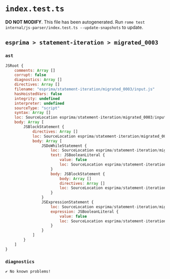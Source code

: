 # `index.test.ts`

**DO NOT MODIFY**. This file has been autogenerated. Run `rome test internal/js-parser/index.test.ts --update-snapshots` to update.

## `esprima > statement-iteration > migrated_0003`

### `ast`

```javascript
JSRoot {
	comments: Array []
	corrupt: false
	diagnostics: Array []
	directives: Array []
	filename: "esprima/statement-iteration/migrated_0003/input.js"
	hasHoistedVars: false
	integrity: undefined
	interpreter: undefined
	sourceType: "script"
	syntax: Array []
	loc: SourceLocation esprima/statement-iteration/migrated_0003/input.js 1:0-2:0
	body: Array [
		JSBlockStatement {
			directives: Array []
			loc: SourceLocation esprima/statement-iteration/migrated_0003/input.js 1:0-1:30
			body: Array [
				JSDoWhileStatement {
					loc: SourceLocation esprima/statement-iteration/migrated_0003/input.js 1:2-1:22
					test: JSBooleanLiteral {
						value: false
						loc: SourceLocation esprima/statement-iteration/migrated_0003/input.js 1:16-1:21
					}
					body: JSBlockStatement {
						body: Array []
						directives: Array []
						loc: SourceLocation esprima/statement-iteration/migrated_0003/input.js 1:5-1:8
					}
				}
				JSExpressionStatement {
					loc: SourceLocation esprima/statement-iteration/migrated_0003/input.js 1:23-1:28
					expression: JSBooleanLiteral {
						value: false
						loc: SourceLocation esprima/statement-iteration/migrated_0003/input.js 1:23-1:28
					}
				}
			]
		}
	]
}
```

### `diagnostics`

```
✔ No known problems!

```
